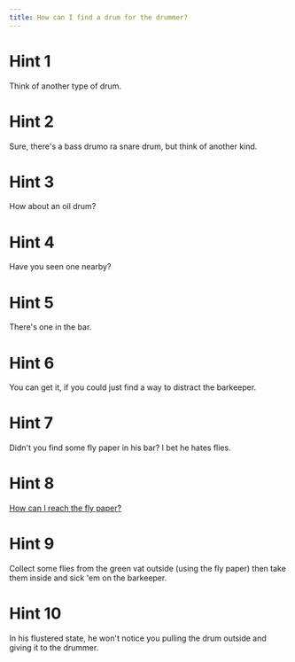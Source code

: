 ```yaml
---
title: How can I find a drum for the drummer?
---
```

# Hint 1
Think of another type of drum.

# Hint 2
Sure, there's a bass drumo ra snare drum, but think of another kind.

# Hint 3
How about an oil drum?

# Hint 4
Have you seen one nearby?

# Hint 5
There's one in the bar.

# Hint 6
You can get it, if you could just find a way to distract the barkeeper.

# Hint 7
Didn't you find some fly paper in his bar? I bet he hates flies.

# Hint 8
[How can I reach the fly paper?][796]

# Hint 9
Collect some flies from the green vat outside (using the fly paper) then take them inside and sick 'em on the barkeeper.

# Hint 10
In his flustered state, he won't notice you pulling the drum outside and giving it to the drummer.

<!-- INTERNAL LINKS -->
[796]: /00774/00796/index.md
